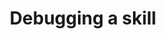 ---
title: Debugging a skill 
redirect_to:
  - https://www.ibm.com/support/knowledgecenter/SS7P7S_ind/watson-assistant-solutions/skill/debugging_a_skill.html
---